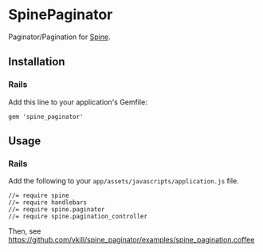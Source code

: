 # SpinePaginator

Paginator/Pagination for [Spine](https://github.com/spine/spine).


## Installation

### Rails

Add this line to your application's Gemfile:

    gem 'spine_paginator'


## Usage

### Rails

Add the following to your `app/assets/javascripts/application.js` file.

    //= require spine
    //= require handlebars
    //= require spine.paginator
    //= require spine.pagination_controller

Then, see https://github.com/vkill/spine_paginator/examples/spine_pagination.coffee

